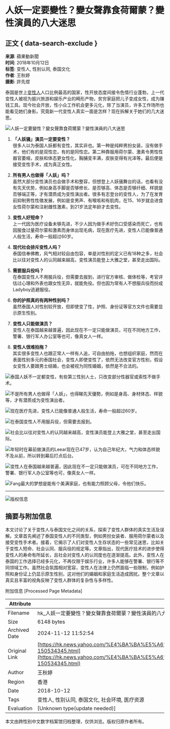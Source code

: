 # 人妖一定要變性？變女聲靠食荷爾蒙？變性演員的八大迷思

## 正文 { data-search-exclude }


**来源**: 蘋果動新聞  
**时间**: 2018年10月12日  
**标签**: 变性人, 性别认同, 泰国文化  
**作者**: 王秋婷  
**摄影**: 許先煜  

泰国是世上[变性人](https://hk.news.yahoo.com/tag/變性人)人口比例最高的国家，性开放态度间接令色情行业蓬勃，上一代变性人被视为振兴旅游和娱乐产业的畸形产物，贫穷家庭把儿子变成女性，成为赚钱工具。现今社会开放，性小众工作机会更多元化，除了当演员，许多工作场所也能看见她们身影。究竟新一代变性人真实一面是怎样？现在拆解关于她们的几大迷思。

![人妖一定要變性？變女聲靠食荷爾蒙？變性演員的八大迷思](https://s.yimg.com/ny/api/res/1.2/NeXuWKWBmSxeImfEDfVrfw--/YXBwaWQ9aGlnaGxhbmRlcjt3PTk2MDtoPTUzODtjZj13ZWJw/https://media.zenfs.com/en/homerun/feed_manager_auto_publish_494/e2ad1ba6335cdb96ef665d16f12f1049)

1. **「人妖骚」演员一定要变性？**  
   很多人以为泰国人妖都有变性，其实非也。第一种是纯粹男扮女装，没有做手术，他们有的是双性恋，有的是同性恋。第二种靠服用荷尔蒙、激素令男性性器官萎缩，皮肤和体态更女性化，胸脯变丰满，皮肤变得有光泽等。最后便是接受变性手术，成为真正女性。

2. **所有男人也做得「人妖」吗？**  
   虽然大部分变性演员也会做手术和整容，但想登上人妖骚舞台的话，也看有没有先天优势，例如身高手脚是否够修长、是否够高、体态是否够纤细、样貌是否够端正等，才有潜质成为变性演出者。很多有志登台的变性人，为了在发育前抑制男性性徵发展，例如是变男声、有喉咳和有肌肉，在15、16岁就会进食女性荷尔蒙和注射雌性激素，到21岁法定年龄才去变性。

3. **变性人好短命？**  
   上一代因为医疗设备未够先进，不少人因为做手术好伤口受感染而死亡，也有因服食过量荷尔蒙和激素而身体出现毛病，现在医疗先进，变性人已能像普通人般生活，寿命一般超过60岁。

4. **现代社会排斥变性人吗？**  
   泰国信奉佛教，风气相对较自由包容，单是对性别的定义已有18种之多，社会比以往对变性人的认同越来越高，变性演员能登上大雅之堂，甚至走出国际。

5. **需要服兵役吗？**  
   在泰国变性人不用服兵役，但需要去报到，进行官方审核、做体检等，考官评估过心理和外表也跟女性无异，就能免役。但也因为常有人不想服兵役而扮成Ladyboy逃避服役。

6. **你的护照真的有两种性别吗？**  
   虽然泰国人对性别较开放，但即使变了性，护照、身份证等官方文件也需要显示原生性别。

7. **变性人只能做演员？**  
   变性人在泰国越来越普遍，因此现在不一定只能做演员，可在不同地方工作，警署、银行军人办公室等也可，像真女人一样。

8. **变性人很难拍拖？**  
   其实很多变性人也跟正常人一样有人追，可自由拍拖，也想组织家庭，然而在表面性别多元的泰国社会，变性人即使变性了，依然无法改变官方性别，假设女变性人要跟男士结婚，也会被视为同性婚姻，依然是不合法的。

![泰国人妖不一定都变性，有些第三性别人士，只改变部分性器官或索性不做手术。](https://s.yimg.com/ny/api/res/1.2/3DxYl24q2idAYY4gUI6cAw--/YXBwaWQ9aGlnaGxhbmRlcjt3PTk2MDtoPTU0MDtjZj13ZWJw/https://media.zenfs.com/en/homerun/feed_manager_auto_publish_494/d30d8daf87a062b3838d252fdab772cf)

![不是所有男人也做得「人妖」，也得睇先天優勢，例如是身高、身材体态、样貌等，才有潜质成为变性演出者。](https://s.yimg.com/ny/api/res/1.2/djamCeYlmq2KJU3kzIVwSg--/YXBwaWQ9aGlnaGxhbmRlcjt3PTk2MDtoPTU3MDtjZj13ZWJw/https://media.zenfs.com/en/homerun/feed_manager_auto_publish_494/810a51beae61a855a3153424a16204f3)

![现在医疗先进，变性人已能像普通人般生活，寿命一般超过60岁。](https://s.yimg.com/ny/api/res/1.2/QvEnyxisfC4R8TAEbohkHA--/YXBwaWQ9aGlnaGxhbmRlcjt3PTk2MDtoPTUzODtjZj13ZWJw/https://media.zenfs.com/en/homerun/feed_manager_auto_publish_494/f6c82710eb2585371749d64931032f67)

![在泰国变性人不用服兵役，但需要去报到。](https://s.yimg.com/ny/api/res/1.2/3ZG9BukJLUL2ibdEdsy.pg--/YXBwaWQ9aGlnaGxhbmRlcjt3PTk2MDtoPTUyOTtjZj13ZWJw/https://media.zenfs.com/en/homerun/feed_manager_auto_publish_494/638046376793f43054efebb213a1263f)

![社会比以往对变性人的认同越来越高，变性演员能登上大雅之堂，甚至走出国际。](https://s.yimg.com/ny/api/res/1.2/EUzoog7vRpTVNzYw2ODKkw--/YXBwaWQ9aGlnaGxhbmRlcjt3PTk2MDtoPTUzMjtjZj13ZWJw/https://media.zenfs.com/en/homerun/feed_manager_auto_publish_494/bc654a25aa39e6794ea612d3106d8605)

![年轻时在幕前做演员的Leear现在已47岁，认为自己年纪大，气力和体态样貌不及从前，所以转到幕后打点后台。](https://s.yimg.com/ny/api/res/1.2/MMulip6gQQp_MLHcThRIWA--/YXBwaWQ9aGlnaGxhbmRlcjt3PTk2MDtoPTU0NjtjZj13ZWJw/https://media.zenfs.com/en/homerun/feed_manager_auto_publish_494/cb7d173f623b31d0786f2b7e91065229)

![变性人在泰国越来越普遍，因此现在不一定只能做演员，可在不同地方工作，警署、银行军人办公室等也可，像真女人一样。](https://s.yimg.com/ny/api/res/1.2/9ZyP18rW0bs1e3gY4xzVtg--/YXBwaWQ9aGlnaGxhbmRlcjt3PTk2MDtoPTU0MDtjZj13ZWJw/https://media.zenfs.com/en/homerun/feed_manager_auto_publish_494/cfebd5fe02105fe4e0bbbf3aeba3483f)

![Fang最大的梦想是能有个美满家庭，也有能力照顾父母，令他们快乐。](https://s.yimg.com/ny/api/res/1.2/dnJBySxcqLipssPMtla95g--/YXBwaWQ9aGlnaGxhbmRlcjt3PTk2MDtoPTUzOTtjZj13ZWJw/https://media.zenfs.com/en/homerun/feed_manager_auto_publish_494/05e02d138bf6a5a9954948cd8a30c81d)

---

![版权信息](https://sb.scorecardresearch.com/p?c1=2&c2=7241469&c5=2143770282)

## 摘要与附加信息

<!-- tcd_abstract -->
本文讨论了关于变性人与泰国文化之间的关系，探索了变性人群体的真实生活及误解。文章首先阐述了泰国变性人的不同类型，例如男扮女装者、服用荷尔蒙者以及接受变性手术者。接着，它揭示了人们对变性人生存状态的一些常见迷思，比如关于变性人短命、社会认同、服兵役的规定等。文章指出，现代医疗技术的进步使得变性人的寿命有所延长，且社会对变性人的认同度也在逐渐提高。此外，变性人在泰国的工作选择已经多元化，不再仅限于娱乐行业，许多人能够在警署、银行等不同领域工作。虽然社会氛围相对宽容，变性人在法律上仍然面临一些限制，例如护照和身份证上仍显示原生性别，这对他们的婚姻和家庭生活造成困扰。整个文章以真实且丰富的视角反映了变性人群体的复杂性与多样性。
<!-- tcd_abstract_end -->

附加信息 [Processed Page Metadata]

| Attribute       | Value                                  |
|-----------------|----------------------------------------|
| Filename        | hk_人妖一定要變性？變女聲靠食荷爾蒙？變性演員的八大迷思_-_Yahoo新聞.md                             |
| Size            | 6148 bytes                           |
| Archived Date   | 2024-11-12 11:52:54                             |
| Original Link   | [https://hk.news.yahoo.com/%E4%BA%BA%E5%A6%96%E4%B8%80%E5%AE%9A%E8%A6%81%E8%AE%8A%E6%80%A7%EF%BC%9F%E8%AE%8A%E5%A5%B3%E8%81%B2%E9%9D%A0%E9%A3%9F%E8%8D%B7%E7%88%BE%E8%92%99%EF%BC%9F%E8%AE%8A%E6%80%A7%E6%BC%94%E5%93%A1%E7%9A%84-150534345.html](https://hk.news.yahoo.com/%E4%BA%BA%E5%A6%96%E4%B8%80%E5%AE%9A%E8%A6%81%E8%AE%8A%E6%80%A7%EF%BC%9F%E8%AE%8A%E5%A5%B3%E8%81%B2%E9%9D%A0%E9%A3%9F%E8%8D%B7%E7%88%BE%E8%92%99%EF%BC%9F%E8%AE%8A%E6%80%A7%E6%BC%94%E5%93%A1%E7%9A%84-150534345.html)                       |
| Author          | 王秋婷                               |
| Region          | 香港                               |
| Date            | 2018-10-12                                 |
| Tags            | 变性人, 性别认同, 泰国文化, 社会环境, 医疗资源                                 |
| Evaluation            | [Unknown type(update needed)]                                 |
<!-- tcd_table_end -->

本文由跨性别中文数字档案馆归档整理，仅供浏览。版权归原作者所有。
